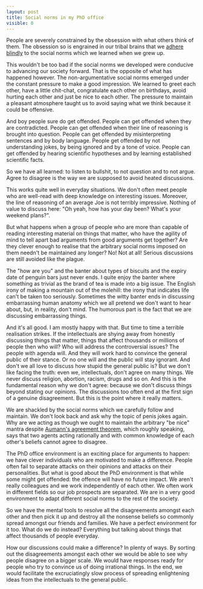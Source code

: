 ```yaml
---
layout: post
title: Social norms in my PhD office
visible: 0
---
```


People are severely constrained by the obsession with what others think of them.
The obsession so is engrained in our tribal brains that we [adhere blindly][w]
to the social norms which we learned when we grew up.

This wouldn't be too bad if the social norms we developed were conducive to
advancing our society forward. That is the opposite of what has happened
however.  The non-argumentative social norms emerged under the constant
pressure to make a good impression. We learned to greet each other, have a
little chit-chat, congratulate each other on birthdays, avoid hurting each
other and just be nice to each other. The pressure to maintain a pleasant
atmosphere taught us to avoid saying what we think because it could be
offensive.

And boy people sure do get offended. People can get offended when they are
contradicted. People can get offended when their line of reasoning is brought
into question. People can get offended by misinterpreting sentences and by
body language. People get offended by not understanding jokes, by being
ignored and by a tone of voice. People can get offended by hearing
scientific hypotheses and by learning established scientific facts.

So we have all learned: to listen to bullshit, to not question and to not
argue. Agree to disagree is the way we are supposed to avoid heated discussions.

This works quite well in everyday situations. We don't often meet people who
are well-read with deep knowledge on interesting issues. Moreover, the line of
reasoning of an average Joe is not terribly impressive. Nothing of value to
discuss here: "Oh yeah, how has your day been? What's your weekend plans?".

But what happens when a group of people who are more than capable of reading
interesting material on things that matter, who have the agility of mind
to tell apart bad arguments from good arguments get together? Are they clever
enough to realise that the arbitrary social norms imposed on them needn't be
maintained any longer? No! Not at all! Serious discussions are still avoided
like the plague.

The "how are you" and the banter about types of biscuits and the expiry date
of penguin bars just never ends. I quite enjoy the banter where something
as trivial as the brand of tea is made into a big issue. The English irony of
making a mountain out of the molehill: the irony that indicates life can't be
taken too seriously. Sometimes the witty banter ends in discussing embarrassing
human anatomy which we all pretend we don't want to hear about, but, in
reality, don't mind. The humorous part is the fact that we are discussing
embarrassing things.

And it's all good. I am mostly happy with that. But time to time a terrible
realisation strikes. If the intellectuals are shying away from honestly
discussing things that matter, things that affect thousands or millions of
people then who will? Who will address the controversial issues? The people
with agenda will. And they will work hard to convince the general public of
their stance. Or no one will and the public will stay ignorant. And don't we
all love to discuss how stupid the general public is? But we don't like facing
the truth: even we, intellectuals, don't agree on many things. We never
discuss religion, abortion, racism, drugs and so on. And this is the
fundamental reason why we don't agree: because we don't discuss things beyond
stating our opinions. The discussions too often end at the first sign of
a genuine disagreement. But this is the point where it really matters.

We are shackled by the social norms which we carefully follow and maintain. We
don't look back and ask why the topic of penis jokes again. Why are we
acting as though we ought to maintain the arbitrary "be nice" mantra despite
[Aumann's agreement theorem][thm], which roughly speaking, says that two agents
acting rationally and with common knowledge of each other's beliefs cannot
agree to disagree.

The PhD office environment is an exciting place for arguments to happen: we have
clever individuals who are motivated to make a difference. People often fail
to separate attacks on their opinions and attacks on their personalities. But
what is good about the PhD environment is that while some might get offended:
the offence will have no future impact. We aren't really colleagues and we
work independently of each other. We often work in different fields so
our job prospects are separated. We are in a very good environment to adapt
different social norms to the rest of the society.

So we have the mental tools to resolve all the disagreements amongst each other
and then pick it up and destroy all the nonsense beliefs so commonly spread
amongst our friends and families. We have a perfect environment for it too.
What do we do instead? Everything but talking about things that affect
thousands of people everyday.

How our discussions could make a difference? In plenty of ways. By sorting out
the disagreements amongst each other we would be able to see why people
disagree on a bigger scale. We would have responses ready for people who
try to convince us of doing irrational things. In the end, we would facilitate the
excruciatingly slow process of spreading enlightening ideas from the
intellectuals to the general public.

[w]: http://waitbutwhy.com/2014/06/taming-mammoth-let-peoples-opinions-run-life.html
[thm]: http://wiki.lesswrong.com/wiki/Aumann%27s_agreement_theorem

